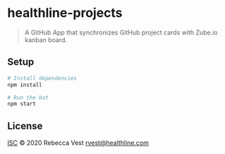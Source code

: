 # healthline-projects

> A GitHub App that synchronizes GitHub project cards with Zube.io kanban board.

## Setup

```sh
# Install dependencies
npm install

# Run the bot
npm start
```

## License

[ISC](LICENSE) © 2020 Rebecca Vest <rvest@healthline.com>
